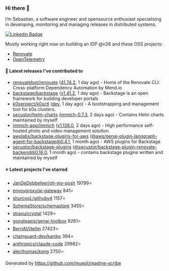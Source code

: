 ### Hi there 👋

I’m Sebastian, a software engineer and opensource enthusiast specialising in developing, monitoring and managing releases in distributed systems.    

[![Linkedin Badge](https://img.shields.io/badge/-LinkedIn-blue?style=flat&logo=Linkedin&logoColor=white&link=https://www.linkedin.com/in/sebastian-poxhofer/)](https://www.linkedin.com/in/sebastian-poxhofer/)

Mostly working right now on building an IDP @n26 and these OSS projects:
- [Renovate](https://github.com/renovatebot/renovate)
- [OpenTelemetry](https://github.com/open-telemetry)



#### 🚀 Latest releases I've contributed to

- [renovatebot/renovate](https://github.com/renovatebot/renovate) ([41.74.2](https://github.com/renovatebot/renovate/releases/tag/41.74.2), 1 day ago) - Home of the Renovate CLI: Cross-platform Dependency Automation by Mend.io
- [backstage/backstage](https://github.com/backstage/backstage) ([v1.41.2](https://github.com/backstage/backstage/releases/tag/v1.41.2), 1 day ago) - Backstage is an open framework for building developer portals
- [k0sproject/k0sctl](https://github.com/k0sproject/k0sctl) ([dev](https://github.com/k0sproject/k0sctl/releases/tag/dev), 1 day ago) - A bootstrapping and management tool for k0s clusters.
- [secustor/helm-charts](https://github.com/secustor/helm-charts) ([immich-0.7.3](https://github.com/secustor/helm-charts/releases/tag/immich-0.7.3), 2 days ago) - Contains Helm charts maintained by myself
- [immich-app/immich](https://github.com/immich-app/immich) ([v1.138.0](https://github.com/immich-app/immich/releases/tag/v1.138.0), 2 days ago) - High performance self-hosted photo and video management solution.
- [awslabs/backstage-plugins-for-aws](https://github.com/awslabs/backstage-plugins-for-aws) ([@aws/genai-plugin-langgraph-agent-for-backstage@0.4.1](https://github.com/awslabs/backstage-plugins-for-aws/releases/tag/%40aws/genai-plugin-langgraph-agent-for-backstage%400.4.1), 1 month ago) - AWS plugins for Backstage
- [secustor/backstage-plugins](https://github.com/secustor/backstage-plugins) ([@secustor/backstage-plugin-renovate-backend@0.16.0](https://github.com/secustor/backstage-plugins/releases/tag/%40secustor/backstage-plugin-renovate-backend%400.16.0), 1 month ago) - contains backstage plugins written and maintained by myself

#### ⭐ Latest projects I've starred

- [JanDeDobbeleer/oh-my-posh](https://github.com/JanDeDobbeleer/oh-my-posh) 19799⭐
- [envoyproxy/ai-gateway](https://github.com/envoyproxy/ai-gateway) 841⭐
- [shurcooL/githubv4](https://github.com/shurcooL/githubv4) 1157⭐
- [SchemaStore/schemastore](https://github.com/SchemaStore/schemastore) 3455⭐
- [stravu/crystal](https://github.com/stravu/crystal) 1429⭐
- [googleapis/genai-toolbox](https://github.com/googleapis/genai-toolbox) 9261⭐
- [BerriAI/litellm](https://github.com/BerriAI/litellm) 27423⭐
- [chainguard-dev/kaniko](https://github.com/chainguard-dev/kaniko) 394⭐
- [anthropics/claude-code](https://github.com/anthropics/claude-code) 29982⭐
- [alecthomas/kong](https://github.com/alecthomas/kong) 2750⭐



Generated by https://github.com/muesli/readme-scribe
